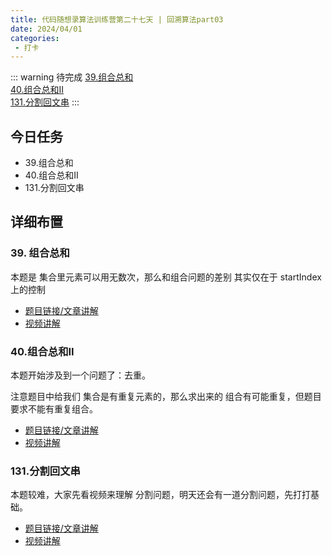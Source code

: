 ```yaml
---
title: 代码随想录算法训练营第二十七天 | 回溯算法part03
date: 2024/04/01
categories:
 - 打卡
---
```

::: warning 待完成
[39.组合总和](/blogs/algorithm/leetcode39.md)<br/>
[40.组合总和II](/blogs/algorithm/leetcode40.md)<br/>
[131.分割回文串](/blogs/algorithm/leetcode131.md)
:::

## 今日任务
- 39.组合总和
- 40.组合总和II
- 131.分割回文串

## 详细布置
### 39. 组合总和
本题是 集合里元素可以用无数次，那么和组合问题的差别 其实仅在于 startIndex上的控制

- [题目链接/文章讲解](https://programmercarl.com/0039.%E7%BB%84%E5%90%88%E6%80%BB%E5%92%8C.html)
- [视频讲解](https://www.bilibili.com/video/BV1KT4y1M7HJ)

### 40.组合总和II
本题开始涉及到一个问题了：去重。

注意题目中给我们 集合是有重复元素的，那么求出来的 组合有可能重复，但题目要求不能有重复组合。 

- [题目链接/文章讲解](https://programmercarl.com/0040.%E7%BB%84%E5%90%88%E6%80%BB%E5%92%8CII.html)
- [视频讲解](https://www.bilibili.com/video/BV12V4y1V73A)

### 131.分割回文串  
本题较难，大家先看视频来理解 分割问题，明天还会有一道分割问题，先打打基础。 

- [题目链接/文章讲解](https://programmercarl.com/0131.%E5%88%86%E5%89%B2%E5%9B%9E%E6%96%87%E4%B8%B2.html)
- [视频讲解](https://www.bilibili.com/video/BV1c54y1e7k6)
